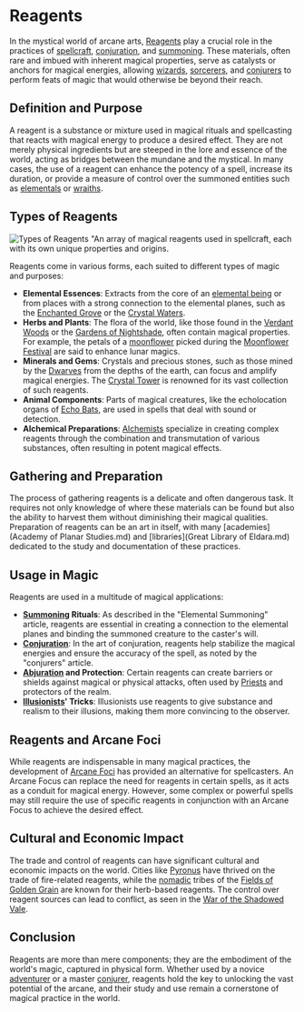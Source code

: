 # Reagents

In the mystical world of arcane arts, [Reagents](Reagents.md) play a crucial role in the practices of [spellcraft](Spellcraft.md), [conjuration](Conjuration.md), and [summoning](Summoning.md). These materials, often rare and imbued with inherent magical properties, serve as catalysts or anchors for magical energies, allowing [wizards](Wizards.md), [sorcerers](Sorcerers.md), and [conjurers](Conjurers.md) to perform feats of magic that would otherwise be beyond their reach.

## Definition and Purpose

A reagent is a substance or mixture used in magical rituals and spellcasting that reacts with magical energy to produce a desired effect. They are not merely physical ingredients but are steeped in the lore and essence of the world, acting as bridges between the mundane and the mystical. In many cases, the use of a reagent can enhance the potency of a spell, increase its duration, or provide a measure of control over the summoned entities such as [elementals](Elementals.md) or [wraiths](Wraiths.md).

## Types of Reagents

![Types of Reagents](../../images/Reagents_S_Types%20of%20Reagents.png)
"An array of magical reagents used in spellcraft, each with its own unique properties and origins.

Reagents come in various forms, each suited to different types of magic and purposes:

- **Elemental Essences**: Extracts from the core of an [elemental being](Elementals.md) or from places with a strong connection to the elemental planes, such as the [Enchanted Grove](Enchanted%20Grove.md) or the [Crystal Waters](Crystal%20Waters.md).
- **Herbs and Plants**: The flora of the world, like those found in the [Verdant Woods](Verdant%20Woods.md) or the [Gardens of Nightshade](Gardens%20of%20Nightshade.md), often contain magical properties. For example, the petals of a [moonflower](Moonflower.md) picked during the [Moonflower Festival](Moonflower%20Festival.md) are said to enhance lunar magics.
- **Minerals and Gems**: Crystals and precious stones, such as those mined by the [Dwarves](Dwarves.md) from the depths of the earth, can focus and amplify magical energies. The [Crystal Tower](Crystal%20Tower.md) is renowned for its vast collection of such reagents.
- **Animal Components**: Parts of magical creatures, like the echolocation organs of [Echo Bats](Echo%20Bats.md), are used in spells that deal with sound or detection.
- **Alchemical Preparations**: [Alchemists](Alchemists.md) specialize in creating complex reagents through the combination and transmutation of various substances, often resulting in potent magical effects.

## Gathering and Preparation

The process of gathering reagents is a delicate and often dangerous task. It requires not only knowledge of where these materials can be found but also the ability to harvest them without diminishing their magical qualities. Preparation of reagents can be an art in itself, with many [academies](Academy of Planar Studies.md) and [libraries](Great Library of Eldara.md) dedicated to the study and documentation of these practices.

## Usage in Magic

Reagents are used in a multitude of magical applications:

- **[Summoning](Summoning.md) Rituals**: As described in the "Elemental Summoning" article, reagents are essential in creating a connection to the elemental planes and binding the summoned creature to the caster's will.
- **[Conjuration](Conjuration.md)**: In the art of conjuration, reagents help stabilize the magical energies and ensure the accuracy of the spell, as noted by the "conjurers" article.
- **[Abjuration](Abjuration.md) and Protection**: Certain reagents can create barriers or shields against magical or physical attacks, often used by [Priests](Priests.md) and protectors of the realm.
- **[Illusionists](Illusionists.md)' Tricks**: Illusionists use reagents to give substance and realism to their illusions, making them more convincing to the observer.

## Reagents and Arcane Foci

While reagents are indispensable in many magical practices, the development of [Arcane Foci](Arcane%20Foci.md) has provided an alternative for spellcasters. An Arcane Focus can replace the need for reagents in certain spells, as it acts as a conduit for magical energy. However, some complex or powerful spells may still require the use of specific reagents in conjunction with an Arcane Focus to achieve the desired effect.

## Cultural and Economic Impact

The trade and control of reagents can have significant cultural and economic impacts on the world. Cities like [Pyronus](Pyronus.md) have thrived on the trade of fire-related reagents, while the [nomadic](Nomad.md) tribes of the [Fields of Golden Grain](Fields%20of%20Golden%20Grain.md) are known for their herb-based reagents. The control over reagent sources can lead to conflict, as seen in the [War of the Shadowed Vale](War%20of%20the%20Shadowed%20Vale.md).

## Conclusion

Reagents are more than mere components; they are the embodiment of the world's magic, captured in physical form. Whether used by a novice [adventurer](Adventurers.md) or a master [conjurer](Conjurers.md), reagents hold the key to unlocking the vast potential of the arcane, and their study and use remain a cornerstone of magical practice in the world.